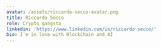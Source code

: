 ```yaml
---
avatar: /assets/riccardo-secco-avatar.png
title: Riccardo Secco
role: Crypto gangsta
linkedin: 'https://www.linkedin.com/in/riccardo-secco/'
bio: I'm in love with Blockchain and AI
---
```


